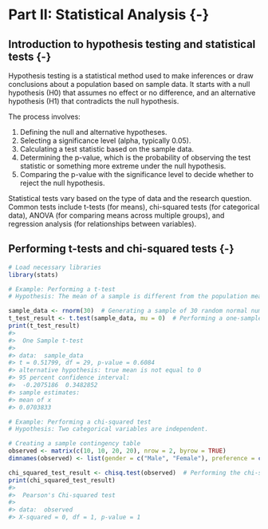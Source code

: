 
# Part II: Statistical Analysis {-}


## Introduction to hypothesis testing and statistical tests {-}


Hypothesis testing is a statistical method used to make inferences or draw conclusions about a population based on sample data. It starts with a null hypothesis (H0) that assumes no effect or no difference, and an alternative hypothesis (H1) that contradicts the null hypothesis.

The process involves:
1. Defining the null and alternative hypotheses.
2. Selecting a significance level (alpha, typically 0.05).
3. Calculating a test statistic based on the sample data.
4. Determining the p-value, which is the probability of observing the test statistic or something more extreme under the null hypothesis.
5. Comparing the p-value with the significance level to decide whether to reject the null hypothesis.

Statistical tests vary based on the type of data and the research question. Common tests include t-tests (for means), chi-squared tests (for categorical data), ANOVA (for comparing means across multiple groups), and regression analysis (for relationships between variables).




## Performing t-tests and chi-squared tests {-}


```r
# Load necessary libraries
library(stats)

# Example: Performing a t-test
# Hypothesis: The mean of a sample is different from the population mean (which we assume to be 0 for this example).

sample_data <- rnorm(30)  # Generating a sample of 30 random normal numbers
t_test_result <- t.test(sample_data, mu = 0)  # Performing a one-sample t-test
print(t_test_result)
#> 
#> 	One Sample t-test
#> 
#> data:  sample_data
#> t = 0.51799, df = 29, p-value = 0.6084
#> alternative hypothesis: true mean is not equal to 0
#> 95 percent confidence interval:
#>  -0.2075186  0.3482852
#> sample estimates:
#> mean of x 
#> 0.0703833

# Example: Performing a chi-squared test
# Hypothesis: Two categorical variables are independent.

# Creating a sample contingency table
observed <- matrix(c(10, 10, 20, 20), nrow = 2, byrow = TRUE)
dimnames(observed) <- list(gender = c("Male", "Female"), preference = c("Option A", "Option B"))

chi_squared_test_result <- chisq.test(observed)  # Performing the chi-squared test
print(chi_squared_test_result)
#> 
#> 	Pearson's Chi-squared test
#> 
#> data:  observed
#> X-squared = 0, df = 1, p-value = 1
```
